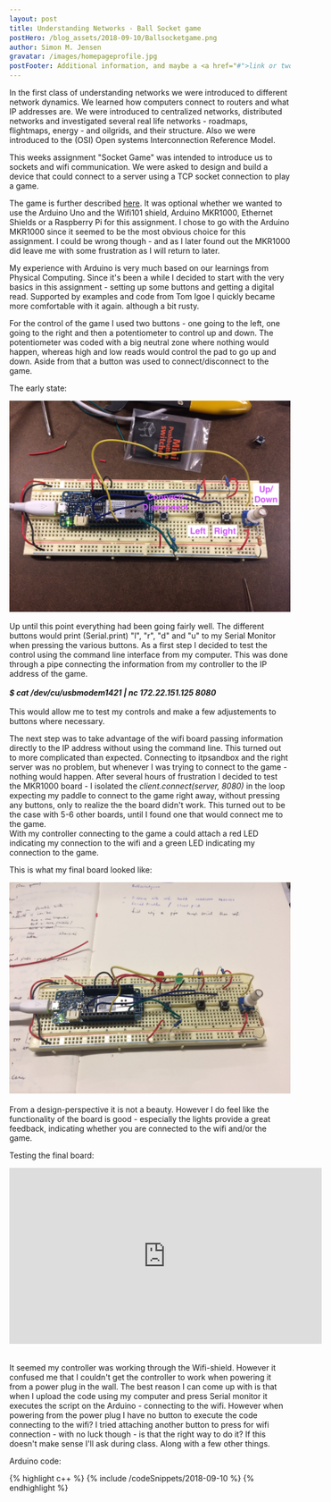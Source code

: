 ```yaml
---
layout: post
title: Understanding Networks - Ball Socket game
postHero: /blog_assets/2018-09-10/Ballsocketgame.png
author: Simon M. Jensen
gravatar: /images/homepageprofile.jpg
postFooter: Additional information, and maybe a <a href="#">link or two</a>
---
```


In the first class of understanding networks we were introduced to different network
dynamics. We learned how computers connect to routers and what IP addresses are.
We were introduced to centralized networks, distributed networks and investigated
several real life networks - roadmaps, flightmaps, energy - and oilgrids, and their
structure. Also we were introduced to the (OSI) Open systems Interconnection Reference Model.

This weeks assignment "Socket Game" was intended to introduce us to sockets and wifi communication.
We were asked to design and build a device that could connect to a server using a TCP socket connection to
play a game.

The game is further described [here](http://tigoe.github.io/BallDropGame/). It was optional whether we
wanted to use the Arduino Uno and the Wifi101 shield, Arduino MKR1000, Ethernet Shields or a Raspberry Pi for this assignment. I chose to go with the Arduino MKR1000 since it seemed to be the most obvious choice for this assignment. I could be wrong though - and as I later found out the MKR1000 did leave me with some frustration as I will return to later.

My experience with Arduino is very much based on our learnings from Physical Computing. Since it's been a while I decided to start with the very basics in this assignment - setting up some buttons and getting a digital read. Supported by examples and code from Tom Igoe I quickly became more comfortable with it again. although a bit rusty.   

For the control of the game I used two buttons - one going to the left, one going to the right and then a potentiometer to control up and down. The potentiometer was coded with a big neutral zone where nothing would happen, whereas high and low reads would control the pad to go up and down. Aside from that a button was used to connect/disconnect to the game.

The early state:
<div class="aroundImage">
<img src="/blog_assets/2018-09-10/IMG_0800.JPG"
     alt="circles">
</div>

Up until this point everything had been going fairly well. The different buttons would print (Serial.print) "l", "r", "d" and "u" to my Serial Monitor when pressing the various buttons. As a first step I decided to test the control using the command line interface from my computer. This was done through a pipe connecting the information from my controller to the IP address of the game.
<br>
<br>
<em><strong> $ cat /dev/cu/usbmodem1421 | nc 172.22.151.125 8080 </strong></em>
<br>
<br>
This would allow me to test my controls and make a few adjustements to buttons where necessary.

The next step was to take advantage of the wifi board passing information directly to the IP address without using the command line. This turned out to more complicated than expected. Connecting to itpsandbox and the right server was no problem, but whenever I was trying to connect to the game - nothing would happen.
After several hours of frustration I decided to test the MKR1000 board - I isolated the <em> client.connect(server, 8080) </em> in the loop expecting my paddle to connect to the game right away, without pressing any buttons, only to realize the the board didn't work. This turned out to be the case with 5-6 other boards, until I found one that would connect me to the game.
<br>
With my controller connecting to the game a could attach a red LED indicating my connection to the wifi and a green LED indicating my connection to the game.

This is what my final board looked like:
<div class="aroundImage">
<img src="/blog_assets/2018-09-10/IMG_0807.JPG"
     alt="circles">
</div>

<br>
From a design-perspective it is not a beauty. However I do feel like the functionality of the board is good - especially the lights provide a great feedback, indicating whether you are connected to the wifi and/or the game.  

Testing the final board:
<br>
<div class="aroundSketch">
<iframe src="https://www.youtube.com/embed/K4MRjXRnJDo" width="560" height="315" frameborder="0" allowfullscreen="allowfullscreen"></iframe>
</div>
<br>

It seemed my controller was working through the Wifi-shield. However it confused me that I couldn't get the controller to work when powering it from a power plug in the wall. The best reason I can come up with is that when I upload the code using my computer and press Serial monitor it executes the script on the Arduino - connecting to the wifi. However when powering from the power plug I have no button to execute the code connecting to the wifi? I tried attaching another button to press for wifi connection - with no luck though - is that the right way to do it? If this doesn't make sense I'll ask during class. Along with a few other things.

Arduino code:

<div>
{% highlight c++ %}
{% include /codeSnippets/2018-09-10 %}
{% endhighlight %}
</div>

<br>
<br>
<br>
